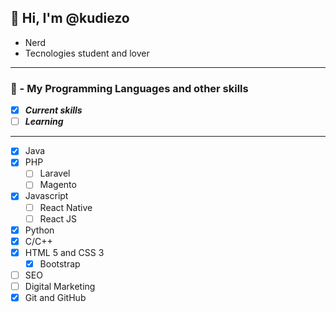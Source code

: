 ## 👋 Hi, I'm @kudiezo
* Nerd
* Tecnologies student and lover
***
### 🌱 - My Programming Languages and other skills
- [X] **_Current skills_** 
- [ ] **_Learning_**
***
- [X] Java
- [X] PHP
    - [ ] Laravel
    - [ ] Magento
- [X] Javascript
    - [ ] React Native
    - [ ] React JS
- [X] Python 
- [X] C/C++
- [X] HTML 5 and CSS 3
    - [X] Bootstrap
- [ ] SEO
- [ ] Digital Marketing
- [X] Git and GitHub

<!---
kudiezo/kudiezo is a ✨ special ✨ repository because its `README.md` (this file) appears on your GitHub profile.
You can click the Preview link to take a look at your changes.
--->
